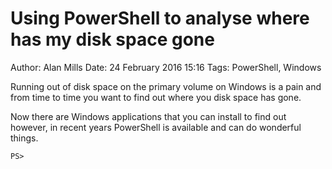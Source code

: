 Using PowerShell to analyse where has my disk space gone
========================================================
Author: Alan Mills
Date: 24 February 2016 15:16
Tags: PowerShell, Windows

Running out of disk space on the primary volume on Windows is a pain and from time to time you want to find out where you disk space has gone.

Now there are Windows applications that you can install to find out however, in recent years PowerShell is available and can do wonderful things.

``` PS
PS> 
```
